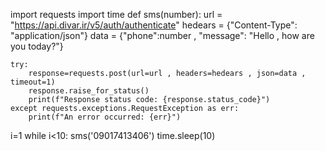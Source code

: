 import requests
import time
def sms(number):
    url = "https://api.divar.ir/v5/auth/authenticate"
    hedears = {"Content-Type": "application/json"}
    data = {"phone":number , "message": "Hello , how are you today?"}

    try:
        response=requests.post(url=url , headers=hedears , json=data , timeout=1)
        response.raise_for_status()
        print(f"Response status code: {response.status_code}")
    except requests.exceptions.RequestException as err:
        print(f"An error occurred: {err}")

i=1
while i<10:
    sms('09017413406')
    time.sleep(10)
